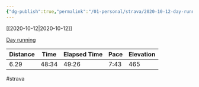 ```yaml
---
{"dg-publish":true,"permalink":"/01-personal/strava/2020-10-12-day-running/"}
---
```



[[2020-10-12\|2020-10-12]]

[Day running](https://www.strava.com/activities/4186682293)

| Distance | Time  | Elapsed Time | Pace | Elevation |
| -------- | ----- | ------------ | ---- | --------- |
| 6.29     | 48:34 | 49:26        | 7:43 | 465       |




#strava
